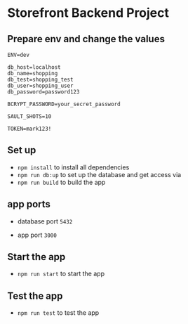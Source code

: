 # Storefront Backend Project

## Prepare env and change the values
```
ENV=dev

db_host=localhost
db_name=shopping
db_test=shopping_test
db_user=shopping_user
db_password=password123

BCRYPT_PASSWORD=your_secret_password

SAULT_SHOTS=10

TOKEN=mark123!
```

## Set up

- `npm install` to install all dependencies
- `npm run db:up` to set up the database and get access via
- `npm run build` to build the app


## app ports
- database port `5432`

- app port `3000`

## Start the app
- `npm run start` to start the app

## Test the app
- `npm run test` to test the app


